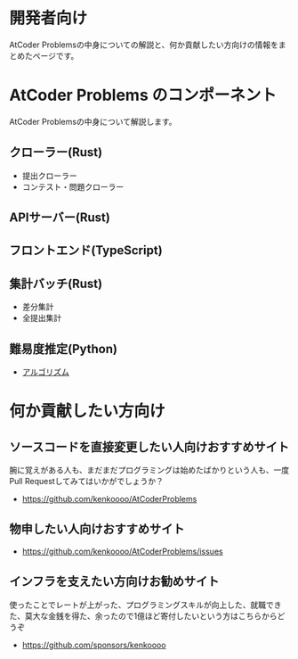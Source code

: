 # 開発者向け
AtCoder Problemsの中身についての解説と、何か貢献したい方向けの情報をまとめたページです。
# AtCoder Problems のコンポーネント
AtCoder Problemsの中身について解説します。
## クローラー(Rust)
- 提出クローラー
- コンテスト・問題クローラー
## APIサーバー(Rust)
## フロントエンド(TypeScript)
## 集計バッチ(Rust)
- 差分集計
- 全提出集計
## 難易度推定(Python)
- [アルゴリズム](https://pepsin-amylase.hatenablog.com/entry/atcoder-problems-difficulty)

# 何か貢献したい方向け
## ソースコードを直接変更したい人向けおすすめサイト
腕に覚えがある人も、まだまだプログラミングは始めたばかりという人も、一度Pull Requestしてみてはいかがでしょうか？
- https://github.com/kenkoooo/AtCoderProblems

## 物申したい人向けおすすめサイト

- https://github.com/kenkoooo/AtCoderProblems/issues

## インフラを支えたい方向けお勧めサイト
使ったことでレートが上がった、プログラミングスキルが向上した、就職できた、莫大な金銭を得た、余ったので1億ほど寄付したいという方はこちらからどうぞ
- https://github.com/sponsors/kenkoooo

